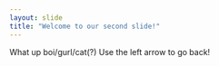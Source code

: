 ```yaml
---
layout: slide
title: "Welcome to our second slide!"
---
```

What up boi/gurl/cat(?)
Use the left arrow to go back!